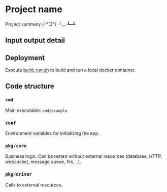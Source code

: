 # Project name

Project summary (╯°□°）╯︵ ┻━┻

## Input output detail

## Deployment

Execute [build_run.sh](build_run.sh) to build and run a local docker container. 

## Code structure

### `cmd`

Main executable: `cmd/example`

### `conf`

Environment variables for initializing the app.

### `pkg/core`

Business logic. Can be tested without external resources (database,
HTTP, websocket, message queue, file, ..).

### `pkg/driver`

Calls to external resources.
